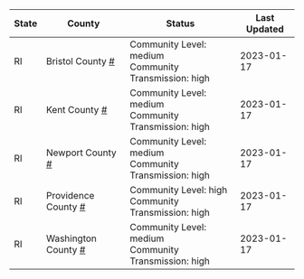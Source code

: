 State | County | Status | Last Updated
--- | --- | --- | --- 
RI | Bristol County <a href="#bristol_county">#</a> | <a name="bristol_county"></a>Community Level: medium<br/>Community Transmission: high | 2023-01-17
RI | Kent County <a href="#kent_county">#</a> | <a name="kent_county"></a>Community Level: medium<br/>Community Transmission: high | 2023-01-17
RI | Newport County <a href="#newport_county">#</a> | <a name="newport_county"></a>Community Level: medium<br/>Community Transmission: high | 2023-01-17
RI | Providence County <a href="#providence_county">#</a> | <a name="providence_county"></a>Community Level: high<br/>Community Transmission: high | 2023-01-17
RI | Washington County <a href="#washington_county">#</a> | <a name="washington_county"></a>Community Level: medium<br/>Community Transmission: high | 2023-01-17
